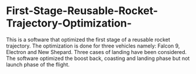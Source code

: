 # First-Stage-Reusable-Rocket-Trajectory-Optimization-
This is a software that optimized the first stage of a reusable rocket trajectory. The optimization is done for three vehicles namely: Falcon 9, Electron and New Shepard. Three cases of landing have been considered. The software optimized the boost back, coasting and landing phase but not launch phase of the flight. 
